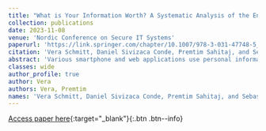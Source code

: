 ```yaml
---
title: "What is Your Information Worth? A Systematic Analysis of the Endowment Effect of Different Data Types"
collection: publications
date: 2023-11-08
venue: 'Nordic Conference on Secure IT Systems'
paperurl: 'https://link.springer.com/chapter/10.1007/978-3-031-47748-5_13'
citation: 'Vera Schmitt, Daniel Sivizaca Conde, Premtim Sahitaj, and Sebastian Möller. "What is Your Information Worth? A Systematic Analysis of the Endowment Effect of Different Data Types." In Nordic Conference on Secure IT Systems, pp. 223-242. Cham: Springer Nature Switzerland, 2023.'
abstract: 'Various smartphone and web applications use personal information to estimate the user’s behaviour among others for targeted advertising and improvement of personalized applications. Often applications and web services offer only two choices, either accept their privacy policies or not use the services. Hereby, the general scenario is to pay applications and web services with personal data. As privacy policies are lengthy to read and not comprehensible, most users accept the terms and conditions without the awareness of potential consequences. Thus, most users are unaware of continuously being tracked by many applications installed on their smart devices or accept sharing personal data in exchange for using applications and services online. Therefore, this study attempts to shed some light on the willingness to pay for data protection when offered this option in a continuous data-sharing scenario, and the willingness to accept when offered the option to sell personal data to two different data requestors. The study (N = 500) is conducted via crowdsourcing and examines the monetary valuation of users with respect to different data-sharing scenarios and different data types to allow for a more fine-grained analysis of user preferences. Moreover, different influencing factors such as privacy concerns, awareness and intended behaviour are examined in relation to the user’s monetary valuation. The results show significant differences between willingness to pay and accept for ten different data types and the two sharing scenarios contributing to further empirical evidence for the endowment effect. However, the sharing scenarios seem to have not a big influence on willingness to pay but showed significant differences in willingness to accept. Furthermore, the privacy influencing factors seem to negatively correlate with willingness to pay and positively correlate with willingness to accept.'
classes: wide
author_profile: true
author: Vera
authors: Vera, Premtim
names: 'Vera Schmitt, Daniel Sivizaca Conde, Premtim Sahitaj, and Sebastian Möller'
---
```


[Access paper here](https://doi.org/10.1007/978-3-031-47748-5_13){:target="_blank"}{:.btn .btn--info}

